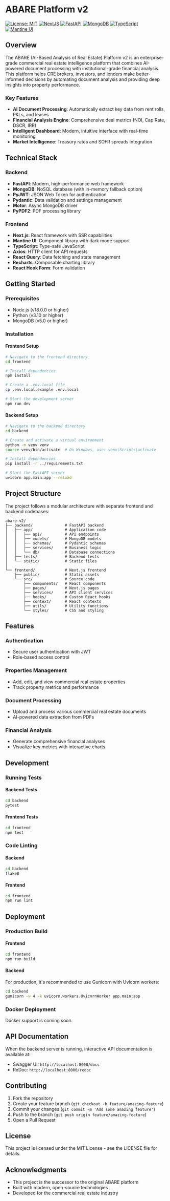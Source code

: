# ABARE Platform v2 

[![License: MIT](https://img.shields.io/badge/License-MIT-yellow.svg)](https://opensource.org/licenses/MIT)
[![NextJS](https://img.shields.io/badge/NextJS-13-black)](https://nextjs.org/)
[![FastAPI](https://img.shields.io/badge/FastAPI-0.95.1-009688)](https://fastapi.tiangolo.com/)
[![MongoDB](https://img.shields.io/badge/MongoDB-5.0-47A248)](https://www.mongodb.com/)
[![TypeScript](https://img.shields.io/badge/TypeScript-5.0-3178C6)](https://www.typescriptlang.org/)
[![Mantine UI](https://img.shields.io/badge/Mantine-6.0-339AF0)](https://mantine.dev/)

## Overview

The ABARE (AI-Based Analysis of Real Estate) Platform v2 is an enterprise-grade commercial real estate intelligence platform that combines AI-powered document processing with institutional-grade financial analysis. This platform helps CRE brokers, investors, and lenders make better-informed decisions by automating document analysis and providing deep insights into property performance.

### Key Features

- **AI Document Processing**: Automatically extract key data from rent rolls, P&Ls, and leases
- **Financial Analysis Engine**: Comprehensive deal metrics (NOI, Cap Rate, DSCR, IRR)
- **Intelligent Dashboard**: Modern, intuitive interface with real-time monitoring
- **Market Intelligence**: Treasury rates and SOFR spreads integration

## Technical Stack

### Backend
- **FastAPI**: Modern, high-performance web framework
- **MongoDB**: NoSQL database (with in-memory fallback option)
- **PyJWT**: JSON Web Token for authentication
- **Pydantic**: Data validation and settings management
- **Motor**: Async MongoDB driver
- **PyPDF2**: PDF processing library

### Frontend
- **Next.js**: React framework with SSR capabilities
- **Mantine UI**: Component library with dark mode support
- **TypeScript**: Type-safe JavaScript
- **Axios**: HTTP client for API requests
- **React Query**: Data fetching and state management
- **Recharts**: Composable charting library
- **React Hook Form**: Form validation

## Getting Started

### Prerequisites

- Node.js (v18.0.0 or higher)
- Python (v3.10 or higher)
- MongoDB (v5.0 or higher)

### Installation

#### Frontend Setup

```bash
# Navigate to the frontend directory
cd frontend

# Install dependencies
npm install

# Create a .env.local file
cp .env.local.example .env.local

# Start the development server
npm run dev
```

#### Backend Setup

```bash
# Navigate to the backend directory
cd backend

# Create and activate a virtual environment
python -m venv venv
source venv/bin/activate  # On Windows, use: venv\Scripts\activate

# Install dependencies
pip install -r ../requirements.txt

# Start the FastAPI server
uvicorn app.main:app --reload
```

## Project Structure

The project follows a modular architecture with separate frontend and backend codebases:

```
abare-v2/
├── backend/              # FastAPI backend
│   ├── app/              # Application code
│   │   ├── api/          # API endpoints
│   │   ├── models/       # MongoDB models
│   │   ├── schemas/      # Pydantic schemas
│   │   ├── services/     # Business logic
│   │   └── db/           # Database connections
│   ├── tests/            # Backend tests
│   └── static/           # Static files
│
└── frontend/             # Next.js frontend
    ├── public/           # Static assets
    └── src/              # Source code
        ├── components/   # React components
        ├── pages/        # Next.js pages
        ├── services/     # API client services
        ├── hooks/        # Custom React hooks
        ├── context/      # React contexts
        ├── utils/        # Utility functions
        └── styles/       # CSS and styling
```

## Features

### Authentication
- Secure user authentication with JWT
- Role-based access control

### Properties Management
- Add, edit, and view commercial real estate properties
- Track property metrics and performance

### Document Processing
- Upload and process various commercial real estate documents
- AI-powered data extraction from PDFs

### Financial Analysis
- Generate comprehensive financial analyses
- Visualize key metrics with interactive charts

## Development

### Running Tests

#### Backend Tests
```bash
cd backend
pytest
```

#### Frontend Tests
```bash
cd frontend
npm test
```

### Code Linting

#### Backend
```bash
cd backend
flake8
```

#### Frontend
```bash
cd frontend
npm run lint
```

## Deployment

### Production Build

#### Frontend
```bash
cd frontend
npm run build
```

#### Backend
For production, it's recommended to use Gunicorn with Uvicorn workers:
```bash
cd backend
gunicorn -w 4 -k uvicorn.workers.UvicornWorker app.main:app
```

### Docker Deployment
Docker support is coming soon.

## API Documentation

When the backend server is running, interactive API documentation is available at:
- Swagger UI: `http://localhost:8000/docs`
- ReDoc: `http://localhost:8000/redoc`

## Contributing

1. Fork the repository
2. Create your feature branch (`git checkout -b feature/amazing-feature`)
3. Commit your changes (`git commit -m 'Add some amazing feature'`)
4. Push to the branch (`git push origin feature/amazing-feature`)
5. Open a Pull Request

## License

This project is licensed under the MIT License - see the LICENSE file for details.

## Acknowledgments

- This project is the successor to the original ABARE platform
- Built with modern, open-source technologies
- Developed for the commercial real estate industry 